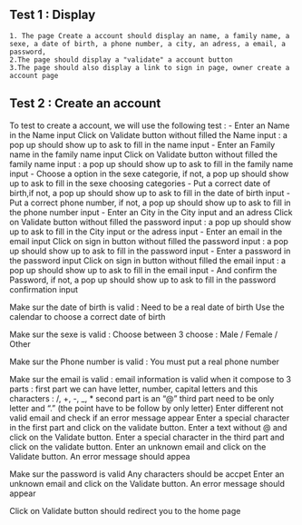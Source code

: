 ## Test 1 : Display 
	1. The page Create a account should display an name, a family name, a sexe, a date of birth, a phone number, a city, an adress, a email, a password, 
	2.The page should display a "validate" a account button
	3.The page should also display a link to sign in page, owner create a account page


## Test 2 : Create an account
To test to create a account, we will use the following test :
	- Enter an Name in the Name input
		Click on Validate button without filled the Name input : a pop up should show up to ask to fill in the name input
	- Enter an Family name in the family name input
		Click on Validate button without filled the family name input : a pop up should show up to ask to fill in the family name input
	- Choose a option in the sexe categorie, if not, a pop up should show up to ask to fill in the sexe choosing categories
	- Put a correct date of birth,if not,  a pop up should show up to ask to fill in the date of birth input
	- Put a correct phone number, if not,  a pop up should show up to ask to fill in the phone number input
 	- Enter an City in the City input and an adress
		Click on Validate button without filled the password input : a pop up should show up to ask to fill in the City input or the adress input
	- Enter an email in the email input
		Click on sign in button without filled the password input : a pop up should show up to ask to fill in the password input
	- Enter a password in the password input
		Click on sign in button without filled the email input : a pop up should show up to ask to fill in the email input
	- And confirm the Password, if not,  a pop up should show up to ask to fill in the password confirmation input

Make sur the date of birth is valid :
	Need to be a real date of birth
	Use the calendar to choose a correct date of birth

Make sur the sexe is valid :
	Choose between 3 choose : Male / Female / Other

Make sur the Phone number is valid :
	You must put a real phone number 

Make sur the email is valid :
	email information is valid when it compose to 3 parts :
	first part we can have letter, number, capital letters and this characters : /, +, -, _, *
	second part is an “@”
	third part need to be only letter and “.” (the point have to be follow by only letter)
	Enter different not valid email and check if an error message appear
	Enter a special character in the first part and click on the validate button.
	Enter a text without @ and click on the Validate button.
	Enter a special character in the third part and click on the validate button.
	Enter an unknown email and click on the Validate button. An error message should appea
 
Make sur the password is valid
	Any characters should be accpet
	Enter an unknown email and click on the Validate button. An error message should appear

Click on Validate button should redirect you to the home page